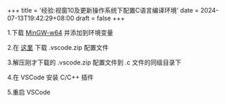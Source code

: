 +++
title = '经验:视窗10及更新操作系统下配置C语言编译环境'
date = 2024-07-13T19:42:29+08:00
draft = false
+++

1.下载 [MinGW-w64](http://mingw-w64.org/) 并添加到环境变量

2.在 [这里](https://figurebeed.oss-cn-qingdao.aliyuncs.com/documents/.vscode.zip) 下载 .vscode.zip 配置文件

3.解压刚才下载的 .vscode.zip 配置文件到 .c 文件的同级目录下

4.在 VSCode 安装 C/C++ 插件

5.重启 VSCode

